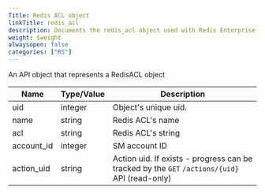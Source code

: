 ```yaml
---
Title: Redis ACL object
linkTitle: redis_acl
description: Documents the redis_acl object used with Redis Enterprise Software REST API calls.
weight: $weight
alwaysopen: false
categories: ["RS"]
---
```


An API object that represents a RedisACL object

| Name | Type/Value | Description |
|------|------------|-------------|
| uid         | integer     | Object's unique uid. |
| name        | string      | Redis ACL's name |
| acl         | string      | Redis ACL's string |
| account_id  | integer     | SM account ID |
| action_uid  | string      | Action uid. If exists - progress can be tracked by the `GET`&nbsp;`/actions/{uid}` API (read-only) |
